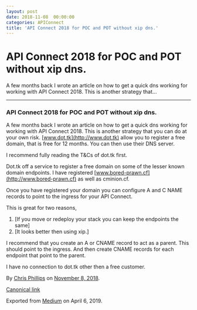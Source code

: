 ```yaml
---
layout: post
date: 2018-11-08  00:00:00
categories: APIConnect
title: 'API Connect 2018 for POC and POT without xip dns.'
---
```


API Connect 2018 for POC and POT without xip dns.
=================================================


A few months back I wrote an article on how to get a quick dns working
for working with API Connect 2018. This is another strategy that...






------------------------------------------------------------------------




### API Connect 2018 for POC and POT without xip dns.

A few months back I wrote an article on how to get a quick dns working
for working with API Connect 2018. This is another strategy that you can
do at your own risk. [www.dot.tk](http://www.dot.tk) allow you to register a free domain, that is free for
12 months. You can then use their DNS server.

I recommend fully reading the T&Cs of dot.tk first.

Dot.tk off a service to register a free domain on some of the lesser
known domain endpoints. I have registered
[www.bored-prawn.cf](http://www.bored-prawn.cf) as well as cminion.cf.

Once you have registered your domain you can configure A and C NAME
records to point to the ingress for your API Connect.

This is great for two reasons,

1.  [If you move or redeploy your stack you can keep the endpoints the
    same]
2.  [It looks better then using xip.]

I recommend that you create an A or CNAME record to act as a parent.
This should point to the ingress. And then create CNAME records for each
endpoint that point to the parent.

I have no connection to dot.tk other then a free customer.





By [Chris Phillips](https://medium.com/@cminion) on
[November 8, 2018](https://medium.com/p/1271485caf1).

[Canonical
link](https://medium.com/@cminion/api-connect-2018-for-poc-and-pot-without-xip-dns-1271485caf1)

Exported from [Medium](https://medium.com) on April 6, 2019.
